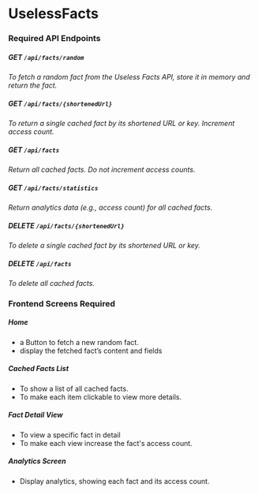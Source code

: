 # UselessFacts

### Required API Endpoints

##### GET `/api/facts/random`
_To fetch a random fact from the Useless Facts API, store it in memory and return the fact._

##### GET `/api/facts/{shortenedUrl}`

_To return a single cached fact by its shortened URL or key. Increment access count._

##### GET `/api/facts`

_Return all cached facts. Do not increment access counts._

##### GET `/api/facts/statistics`

_Return analytics data (e.g., access count) for all cached facts._

##### DELETE `/api/facts/{shortenedUrl}`

_To delete a single cached fact by its shortened URL or key._

##### DELETE `/api/facts`

_To delete all cached facts._

### Frontend Screens Required

##### Home

- a Button to fetch a new random fact.
- display the fetched fact’s content and fields

##### Cached Facts List

- To show a list of all cached facts.
- To make each item clickable to view more details.

##### Fact Detail View

- To view a specific fact in detail
- To make each view increase the fact's access count.

##### Analytics Screen

- Display analytics, showing each fact and its access count.